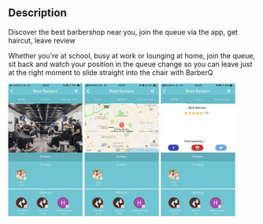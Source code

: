 ## Description

Discover the best barbershop near you, join the queue via the app, get haircut, leave review

Whether you're at school, busy at work or lounging at home, join the queue, sit back and watch your position in the queue change so you can leave just at the right moment to slide straight into the chair with BarberQ


<img src="screenshot/1.jpeg" width="30%" /> <img src="screenshot/2.jpeg" width="30%" /> <img src="screenshot/3.jpeg" width="30%" />





